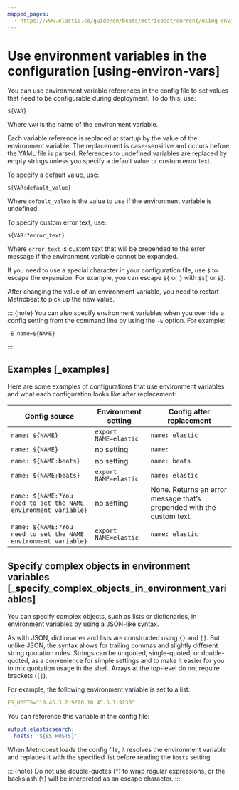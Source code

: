 ```yaml
---
mapped_pages:
  - https://www.elastic.co/guide/en/beats/metricbeat/current/using-environ-vars.html
---
```


# Use environment variables in the configuration [using-environ-vars]

You can use environment variable references in the config file to set values that need to be configurable during deployment. To do this, use:

`${VAR}`

Where `VAR` is the name of the environment variable.

Each variable reference is replaced at startup by the value of the environment variable. The replacement is case-sensitive and occurs before the YAML file is parsed. References to undefined variables are replaced by empty strings unless you specify a default value or custom error text.

To specify a default value, use:

`${VAR:default_value}`

Where `default_value` is the value to use if the environment variable is undefined.

To specify custom error text, use:

`${VAR:?error_text}`

Where `error_text` is custom text that will be prepended to the error message if the environment variable cannot be expanded.

If you need to use a special character in your configuration file, use `$` to escape the expansion. For example, you can escape `${` or `}` with `$${` or `$}`.

After changing the value of an environment variable, you need to restart Metricbeat to pick up the new value.

::::{note}
You can also specify environment variables when you override a config setting from the command line by using the `-E` option. For example:

`-E name=${NAME}`

::::



## Examples [_examples]

Here are some examples of configurations that use environment variables and what each configuration looks like after replacement:

| Config source | Environment setting | Config after replacement |
| --- | --- | --- |
| `name: ${NAME}` | `export NAME=elastic` | `name: elastic` |
| `name: ${NAME}` | no setting | `name:` |
| `name: ${NAME:beats}` | no setting | `name: beats` |
| `name: ${NAME:beats}` | `export NAME=elastic` | `name: elastic` |
| `name: ${NAME:?You need to set the NAME environment variable}` | no setting | None. Returns an error message that’s prepended with the custom text. |
| `name: ${NAME:?You need to set the NAME environment variable}` | `export NAME=elastic` | `name: elastic` |


## Specify complex objects in environment variables [_specify_complex_objects_in_environment_variables]

You can specify complex objects, such as lists or dictionaries, in environment variables by using a JSON-like syntax.

As with JSON, dictionaries and lists are constructed using `{}` and `[]`. But unlike JSON, the syntax allows for trailing commas and slightly different string quotation rules. Strings can be unquoted, single-quoted, or double-quoted, as a convenience for simple settings and to make it easier for you to mix quotation usage in the shell. Arrays at the top-level do not require brackets (`[]`).

For example, the following environment variable is set to a list:

```yaml
ES_HOSTS="10.45.3.2:9220,10.45.3.1:9230"
```

You can reference this variable in the config file:

```yaml
output.elasticsearch:
  hosts: '${ES_HOSTS}'
```

When Metricbeat loads the config file, it resolves the environment variable and replaces it with the specified list before reading the `hosts` setting.

::::{note}
Do not use double-quotes (`"`) to wrap regular expressions, or the backslash (`\`) will be interpreted as an escape character.
::::


